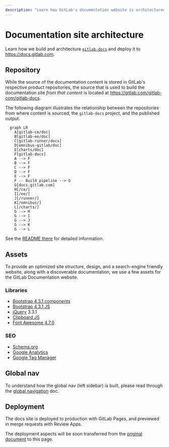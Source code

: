 ```yaml
---
description: "Learn how GitLab's documentation website is architectured."
---
```


# Documentation site architecture

Learn how we build and architecture [`gitlab-docs`](https://gitlab.com/gitlab-com/gitlab-docs)
and deploy it to <https://docs.gitlab.com>.

## Repository

While the source of the documentation content is stored in GitLab's respective product
repositories, the source that is used to build the documentation site _from that content_
is located at <https://gitlab.com/gitlab-com/gitlab-docs>.

The following diagram illustrates the relationship between the repositories
from where content is sourced, the `gitlab-docs` project, and the published output.

```mermaid
  graph LR
    A[gitlab-ce/doc]
    B[gitlab-ee/doc]
    C[gitlab-runner/docs]
    D[omnibus-gitlab/doc]
    E[charts/doc]
    F[gitlab-docs]
    A --> F
    B --> F
    C --> F
    D --> F
    E --> F
    F -- Build pipeline --> G
    G[docs.gitlab.com]
    H[/ce/]
    I[/ee/]
    J[/runner/]
    K[/omnibus/]
    L[/charts/]
    G --> H
    G --> I
    G --> J
    G --> K
    G --> L
```

See the [README there](https://gitlab.com/gitlab-com/gitlab-docs/blob/master/README.md)
for detailed information.

## Assets

To provide an optimized site structure, design, and a search-engine friendly
website, along with a discoverable documentation, we use a few assets for
the GitLab Documentation website.

### Libraries

- [Bootstrap 4.3.1 components](https://getbootstrap.com/docs/4.3/components/)
- [Bootstrap 4.3.1 JS](https://getbootstrap.com/docs/4.3/getting-started/javascript/)
- [jQuery](https://jquery.com/) 3.3.1
- [Clipboard JS](https://clipboardjs.com/)
- [Font Awesome 4.7.0](https://fontawesome.com/v4.7.0/icons/)

### SEO

- [Schema.org](https://schema.org/)
- [Google Analytics](https://marketingplatform.google.com/about/analytics/)
- [Google Tag Manager](https://developers.google.com/tag-manager/)

## Global nav

To understand how the global nav (left sidebar) is built, please
read through the [global navigation](global_nav.md) doc.

## Deployment

The docs site is deployed to production with GitLab Pages, and previewed in
merge requests with Review Apps.

The deployment aspects will be soon transferred from the [original document](https://gitlab.com/gitlab-com/gitlab-docs/blob/master/README.md)
to this page.

<!--
## Repositories

TBA

## Search engine

TBA

## Versions

TBA

## Helpers

TBA
-->
